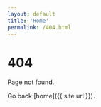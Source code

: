 ```yaml
---
layout: default
title: 'Home'
permalink: /404.html
---
```


# 404

Page not found.

Go back [home]({{ site.url }}).
